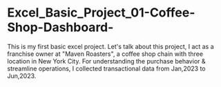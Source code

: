 # Excel_Basic_Project_01-Coffee-Shop-Dashboard-
This is my first basic excel project. Let's talk about this project, I act as a franchise owner at "Maven Roasters", a coffee shop chain with three location in New York City. For understanding the purchase behavior &amp; streamline operations, I collected transactional data from Jan,2023 to Jun,2023. 
